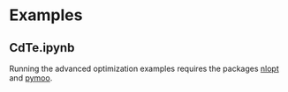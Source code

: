 # Examples

## CdTe.ipynb
Running the advanced optimization examples requires the packages [nlopt](https://nlopt.readthedocs.io/en/latest/) and [pymoo](https://pymoo.org/).